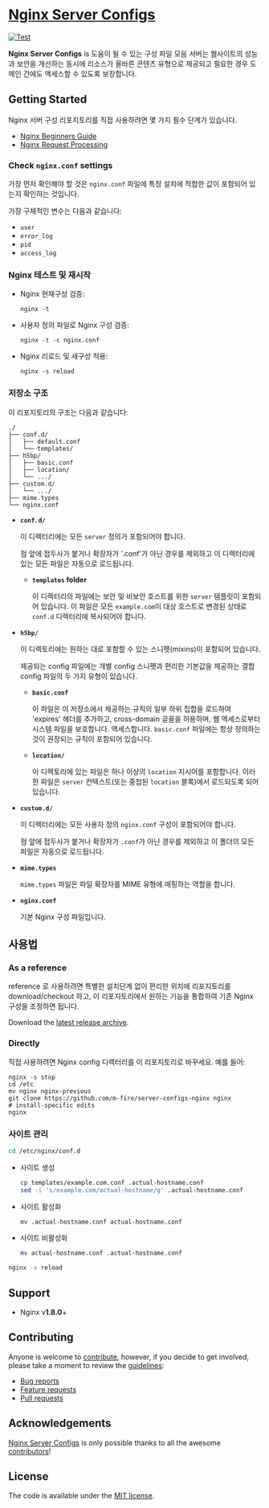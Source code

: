 # [Nginx Server Configs](https://github.com/h5bp/server-configs-nginx)

[![Test](https://github.com/h5bp/server-configs-nginx/workflows/server/badge.svg)](https://github.com/h5bp/server-configs-nginx/actions?query=workflow%3Aserver)

**Nginx Server Configs** is 도움이 될 수 있는 구성 파일 모음
서버는 웹사이트의 성능과 보안을 개선하는 동시에 리소스가 올바른 콘텐츠 유형으로 제공되고 필요한 경우 도메인 간에도 액세스할 수 있도록 보장합니다.


## Getting Started

Nginx 서버 구성 리포지토리를 직접 사용하려면 몇 가지 필수 단계가 있습니다.

* [Nginx Beginners Guide](https://nginx.org/en/docs/beginners_guide.html)
* [Nginx Request Processing](https://nginx.org/en/docs/http/request_processing.html)


### Check `nginx.conf` settings

가장 먼저 확인해야 할 것은 `nginx.conf` 파일에 특정 설치에 적합한 값이 포함되어 있는지 확인하는 것입니다.

가장 구체적인 변수는 다음과 같습니다:

* `user`
* `error_log`
* `pid`
* `access_log`

### Nginx 테스트 및 재시작

* Nginx 현재구성 검증:

  ```shell
  nginx -t
  ```

* 사용자 정의 파일로 Nginx 구성 검증:

  ```shell
  nginx -t -c nginx.conf
  ```

* Nginx 리로드 및 새구성 적용:

  ```shell
  nginx -s reload
  ```

### 저장소 구조

이 리포지토리의 구조는 다음과 같습니다:

```text
./
├── conf.d/
│   ├── default.conf
│   └── templates/
├── h5bp/
│   ├── basic.conf
│   ├── location/
│   └── .../
├── custom.d/
│   └── .../
├── mime.types
└── nginx.conf
```

* **`conf.d/`**

  이 디렉터리에는 모든 `server` 정의가 포함되어야 합니다.

  점 앞에 접두사가 붙거나 확장자가 '.conf'가 아닌 경우를 제외하고 이 디렉터리에 있는 모든 파일은 자동으로 로드됩니다.

  * **`templates` folder**

    이 디렉터리의 파일에는 보안 및 비보안 호스트를 위한 `server` 템플릿이 포함되어 있습니다. 이 파일은 모든 `example.com`이 대상 호스트로 변경된 상태로 `conf.d` 디렉터리에 복사되어야 합니다.

* **`h5bp/`**

  이 디렉토리에는 원하는 대로 포함할 수 있는 스니펫(mixins)이 포함되어 있습니다.

  제공되는 config 파일에는 개별 config 스니펫과 편리한 기본값을 제공하는 결합 config 파일의 두 가지 유형이 있습니다.

  * **`basic.conf`**

    이 파일은 이 저장소에서 제공하는 규칙의 일부 하위 집합을 로드하여 'expires' 헤더를 추가하고, cross-domain 글꼴을 허용하며, 웹 액세스로부터 시스템 파일을 보호합니다. 액세스합니다. `basic.conf` 파일에는 항상 정의하는 것이 권장되는 규칙이 포함되어 있습니다.

  * **`location/`**

    이 디렉토리에 있는 파일은 하나 이상의 `location` 지시어를 포함합니다. 이러한 파일은 `server` 컨텍스트(또는 중첩된 `location` 블록)에서 로드되도록 되어 있습니다.

* **`custom.d/`**

  이 디렉터리에는 모든 사용자 정의 `nginx.conf` 구성이 포함되어야 합니다.

  점 앞에 접두사가 붙거나 확장자가 `.conf`가 아닌 경우를 제외하고 이 폴더의 모든 파일은 자동으로 로드됩니다.

* **`mime.types`**

  `mime.types` 파일은 파일 확장자를 MIME 유형에 매핑하는 역할을 합니다.

* **`nginx.conf`**

  기본 Nginx 구성 파일입니다.


## 사용법

### As a reference

reference 로 사용하려면 특별한 설치단계 없이 편리한 위치에 리포지토리를  download/checkout 하고, 이 리포지토리에서 원하는 기능을 통합하여 기존 Nginx 구성을 조정하면 됩니다.

Download the [latest release archive](https://github.com/h5bp/server-configs-nginx/releases/latest).

### Directly

직접 사용하려면 Nginx config 디렉터리를 이 리포지토리로 바꾸세요.
예를 들어:

```shell
nginx -s stop
cd /etc
mv nginx nginx-previous
git clone https://github.com/m-fire/server-configs-nginx nginx
# install-specific edits
nginx
```

### 사이트 관리

```bash
cd /etc/nginx/conf.d
```

* 사이트 생성

  ```bash
  cp templates/example.com.conf .actual-hostname.conf
  sed -i 's/example.com/actual-hostname/g' .actual-hostname.conf
  ```

* 사이트 활성화

  ```bash
  mv .actual-hostname.conf actual-hostname.conf
  ```

* 사이트 비활성화

  ```bash
  mv actual-hostname.conf .actual-hostname.conf
  ```

```bash
nginx -s reload
```


## Support

 * Nginx v**1.8.0**+


## Contributing

Anyone is welcome to [contribute](.github/CONTRIBUTING.md),
however, if you decide to get involved, please take a moment to review
the [guidelines](.github/CONTRIBUTING.md):

* [Bug reports](.github/CONTRIBUTING.md#bugs)
* [Feature requests](.github/CONTRIBUTING.md#features)
* [Pull requests](.github/CONTRIBUTING.md#pull-requests)


## Acknowledgements

[Nginx Server Configs](https://github.com/h5bp/server-configs-nginx) is
only possible thanks to all the awesome
[contributors](https://github.com/h5bp/server-configs-nginx/graphs/contributors)!


## License

The code is available under the [MIT license](LICENSE.txt).
